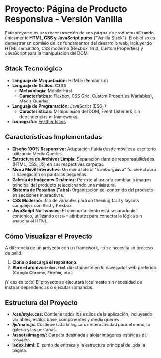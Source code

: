 # Proyecto: Página de Producto Responsiva - Versión Vanilla

Este proyecto es una reconstrucción de una página de producto utilizando únicamente **HTML, CSS y JavaScript puros** ("Vanilla Stack"). El objetivo es demostrar un dominio de los fundamentos del desarrollo web, incluyendo HTML semántico, CSS moderno (Flexbox, Grid, Custom Properties) y JavaScript para la manipulación del DOM.

## Stack Tecnológico

- **Lenguaje de Maquetación:** HTML5 (Semántico)
- **Lenguaje de Estilos:** CSS3
  - **Metodología:** Mobile-First
  - **Características:** Flexbox, CSS Grid, Custom Properties (Variables), Media Queries.
- **Lenguaje de Programación:** JavaScript (ES6+)
  - **Características:** Manipulación del DOM, Event Listeners, sin dependencias ni frameworks.
- **Iconografía:** [Feather Icons](https://feathericons.com/)

## Características Implementadas

- **Diseño 100% Responsivo:** Adaptación fluida desde móviles a escritorio utilizando Media Queries.
- **Estructura de Archivos Limpia:** Separación clara de responsabilidades (HTML, CSS, JS) en sus respectivas carpetas.
- **Menú Móvil Interactivo:** Un menú lateral "hamburguesa" funcional para la navegación en pantallas pequeñas.
- **Galería de Imágenes Dinámica:** Permite al usuario cambiar la imagen principal del producto seleccionando una miniatura.
- **Sistema de Pestañas (Tabs):** Organización del contenido del producto en secciones interactivas.
- **CSS Moderno:** Uso de variables para un theming fácil y layouts complejos con Grid y Flexbox.
- **JavaScript No Invasivo:** El comportamiento está separado del contenido, utilizando `data-*` attributes para conectar la lógica sin ensuciar el HTML.

## Cómo Visualizar el Proyecto

A diferencia de un proyecto con un framework, no se necesita un proceso de build.

1.  **Clona o descarga el repositorio.**
2.  **Abre el archivo `index.html`** directamente en tu navegador web preferido (Google Chrome, Firefox, etc.).

¡Y eso es todo! El proyecto se ejecutará localmente sin necesidad de instalar dependencias o ejecutar comandos.

## Estructura del Proyecto

- **/css/style.css:** Contiene todos los estilos de la aplicación, incluyendo variables, estilos base, componentes y media queries.
- **/js/main.js:** Contiene toda la lógica de interactividad para el menú, la galería y las pestañas.
- **/assets/images/:** Carpeta destinada a alojar imágenes estáticas del proyecto.
- **index.html:** El punto de entrada y la estructura principal de toda la página.